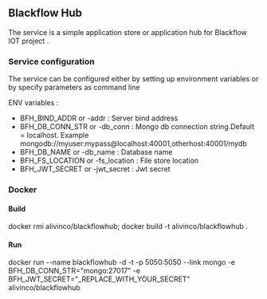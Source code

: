 ## Blackflow Hub 
The service is a simple application store or application hub for Blackflow IOT project .
### Service configuration 

The service can be configured either by setting up environment variables or by specify parameters as command line 

ENV variables : 

* BFH_BIND_ADDR or -addr : Server bind address
* BFH_DB_CONN_STR or -db_conn : Mongo db connection string.Default = localhost. Example mongodb://myuser:mypass@localhost:40001,otherhost:40001/mydb
* BFH_DB_NAME or -db_name : Database name
* BFH_FS_LOCATION or -fs_location : File store location
* BFH_JWT_SECRET or -jwt_secret : Jwt secret 

### Docker 
#### Build 
docker rmi alivinco/blackflowhub; docker build -t alivinco/blackflowhub .

#### Run
docker run --name blackflowhub -d -t -p 5050:5050 --link mongo -e BFH_DB_CONN_STR="mongo:27017" -e BFH_JWT_SECRET="_REPLACE_WITH_YOUR_SECRET"  alivinco/blackflowhub